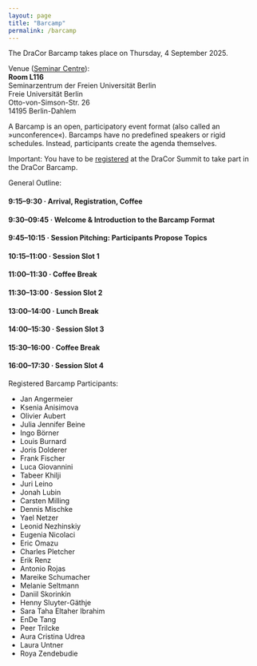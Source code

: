 ```yaml
---
layout: page
title: "Barcamp"
permalink: /barcamp
---
```


The DraCor Barcamp takes place on Thursday, 4 September 2025.

Venue ([Seminar Centre](venue)):\
**Room L116**\
Seminarzentrum der Freien Universität Berlin\
Freie Universität Berlin\
Otto-von-Simson-Str. 26\
14195 Berlin-Dahlem

A Barcamp is an open, participatory event format (also called an »unconference«). Barcamps have no predefined speakers or rigid schedules. Instead, participants create the agenda themselves.

Important: You have to be [registered](registration) at the DraCor Summit to take part in the DraCor Barcamp.

General Outline:

#### 9:15–9:30 · Arrival, Registration, Coffee

#### 9:30–09:45 · Welcome & Introduction to the Barcamp Format

#### 9:45–10:15 · Session Pitching: Participants Propose Topics

#### 10:15–11:00 · **Session Slot 1**

#### 11:00–11:30 · Coffee Break

#### 11:30–13:00 · **Session Slot 2**

#### 13:00–14:00 · Lunch Break

#### 14:00–15:30 · **Session Slot 3**

#### 15:30–16:00 · Coffee Break

#### 16:00–17:30 · **Session Slot 4**

Registered Barcamp Participants:

- Jan Angermeier
- Ksenia Anisimova
- Olivier Aubert
- Julia Jennifer Beine
- Ingo Börner
- Louis Burnard
- Joris Dolderer
- Frank Fischer
- Luca Giovannini
- Tabeer Khilji
- Juri Leino
- Jonah Lubin
- Carsten Milling
- Dennis Mischke
- Yael Netzer
- Leonid Nezhinskiy
- Eugenia Nicolaci
- Eric Omazu
- Charles Pletcher
- Erik Renz
- Antonio Rojas
- Mareike Schumacher
- Melanie Seltmann
- Daniil Skorinkin
- Henny Sluyter-Gäthje
- Sara Taha Eltaher Ibrahim
- EnDe Tang
- Peer Trilcke
- Aura Cristina Udrea
- Laura Untner
- Roya Zendebudie

